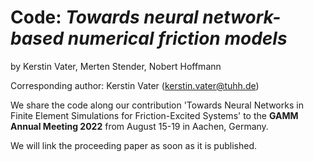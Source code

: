 # Code: *Towards neural network-based numerical friction models*

by Kerstin Vater, Merten Stender, Nobert Hoffmann

Corresponding author: Kerstin Vater (kerstin.vater@tuhh.de) 

We share the code along our contribution 'Towards Neural Networks in Finite Element Simulations
for Friction-Excited Systems' to the **GAMM Annual Meeting 2022** from August 15-19 in Aachen, Germany. 

We will link the proceeding paper as soon as it is published.
